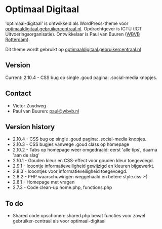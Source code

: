 # Optimaal Digitaal

'optimaal-digitaal' is ontwikkeld als WordPress-theme voor [optimaaldigitaal.gebruikercentraal.nl](http://optimaaldigitaal.gebruikercentraal.nl). Opdrachtgever is ICTU (ICT Uitvoeringsorganisatie). Ontwikkelaar is Paul van Buuren ([WBVB Rotterdam](https://wbvb.nl)). 

Dit theme wordt gebruikt op [optimaaldigitaal.gebruikercentraal.nl](https://optimaaldigitaal.gebruikercentraal.nl)

## Version
Current: 2.10.4 - CSS bug op single .goud pagina: .social-media knopjes.

## Contact
* Victor Zuydweg
* Paul van Buuren: paul@wbvb.nl

## Version history
* 2.10.4 - CSS bug op single .goud pagina: .social-media knopjes.
* 2.10.3 - CSS bugjes vanwege .goud class op homepage
* 2.10.2 - Tabs op homepage weer omgedraaid: eerst 'alle tips', daarna 'aan de slag'
* 2.10.1 - Gouden kleur en CSS-effect voor gouden kleur toegevoegd.
* 2.9.1 - Icoontje informatieveiligheid gewijzigd en kleuren bijgewerkt.
* 2.8.3 - Icoontjes voor informatieveiligheid toegevoegd.
* 2.8.2 - PHP waarschuwingen weggehaald en betere style.css :-)
* 2.8.1 - Homepage met vragen
* 2.7.3 - Code clean-up home.php, functions.php 

## To do
* Shared code opschonen: shared.php bevat functies voor zowel gebruiker-centraal als voor optimaal-digitaal

